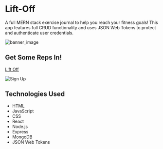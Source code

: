 # Lift-Off
A full MERN stack exercise journal to help you reach your fitness goals! This app features full CRUD functionality and uses JSON Web Tokens to protect and authenticate user credentials.

![banner_image](https://i.imgur.com/uUKoExT.png)

## Get Some Reps In!
[Lift Off](http://www.lift-off.fun/)

![Sign Up](https://i.imgur.com/RSWIkj6.png)

## Technologies Used
* HTML
* JavaScript
* CSS
* React
* Node.js
* Express
* MongoDB
* JSON Web Tokens